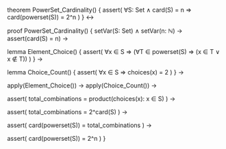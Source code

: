 theorem PowerSet_Cardinality() {
  assert(
    ∀S: Set ∧ card(S) = n ⇒ 
    card(powerset(S)) = 2^n
  )
} ↔

proof PowerSet_Cardinality() {
  setVar(S: Set) ∧
  setVar(n: ℕ) →
  assert(card(S) = n) →
  
  lemma Element_Choice() {
    assert(
      ∀x ∈ S ⇒ 
      (∀T ∈ powerset(S) ⇒ 
        (x ∈ T ∨ x ∉ T))
    )
  } →
  
  lemma Choice_Count() {
    assert(
      ∀x ∈ S ⇒ 
      choices(x) = 2
    )
  } →
  
  apply(Element_Choice()) →
  apply(Choice_Count()) →
  
  assert(
    total_combinations = 
    product(choices(x): x ∈ S)
  ) →
  
  assert(
    total_combinations = 
    2^card(S)
  ) →
  
  assert(
    card(powerset(S)) = 
    total_combinations
  ) →
  
  assert(
    card(powerset(S)) = 2^n
  )
}
